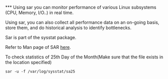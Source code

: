 *** Using sar you can monitor performance of various Linux subsystems (CPU, Memory, I/O..) in real time.

Using sar, you can also collect all performance data on an on-going basis, store them, and do historical analysis to identify bottlenecks.

Sar is part of the sysstat package.

Refer to Man page of SAR [here](http://manpages.ubuntu.com/manpages/xenial/man1/sar.sysstat.1.html). 

To check statistics of 25th Day of the Month(Make sure that the file exists in the location specified)

```
sar -u -f /var/log/sysstat/sa25 
```
